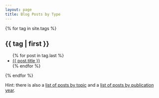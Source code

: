 ```yaml
---
layout: page
title: Blog Posts by Type
---
```


{% for tag in site.tags %}
 <h2 id="{{ tag | first }}-ref">{{ tag | first }}</h2>
  <ul>     
  {% for post in tag.last %}
   <li><a href="{{ post.url }}" title="{{ post.description }}">
   {{ post.title }}</a></li>
  {% endfor %}
  </ul>
{% endfor %}

Hint: there is also a [list of posts by topic](./blog_category) and a
[list of posts by publication year](./blog).
